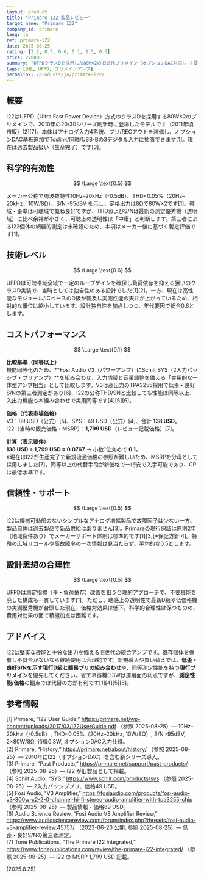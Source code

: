 ```yaml
---
layout: product
title: "Primare I22 製品レビュー"
target_name: "Primare I22"
company_id: primare
lang: ja
ref: primare-i22
date: 2025-08-25
rating: [2.2, 0.5, 0.6, 0.1, 0.5, 0.5]
price: 270000
summary: "UFPDクラスDを採用した80W×2の旧世代プリメイン（オプションDAC対応）。主要スペックは良好だが測定的に最新機に劣り、同等以上の性能はより低価格で代替可能。総合2.2点。"
tags: [D級, UFPD, プリメインアンプ]
permalink: /products/ja/primare-i22/
---
```

## 概要
I22はUFPD（Ultra Fast Power Device）方式のクラスDを採用する80W×2のプリメインで、2010年の20/30シリーズ刷新時に登場したモデルです（2011年頃市販）[2][7]。本体はアナログ入力4系統、プリ/RECアウトを装備し、オプションDAC基板追加でToslink/同軸/USB-Bの3デジタル入力に拡張できます[1]。現在は過去製品扱い（生産完了）です[3]。

## 科学的有効性

$$ \Large \text{0.5} $$

メーカー公称で周波数特性10Hz–20kHz（-0.5dB）、THD<0.05%（20Hz–20kHz、10W/8Ω）、S/N -95dBV を示し、定格出力は8Ωで80W×2です[1]。帯域・歪率は可聴域で概ね良好ですが、THDおよびS/Nは最新の測定優秀機（透明域）に比べ余裕が小さく、可聴上の透明性は「中庸」と判断します。第三者によるI22個体の網羅的測定は未確認のため、本項はメーカー値に基づく暫定評価です[1]。

## 技術レベル

$$ \Large \text{0.6} $$

UFPDは可聴帯域全域で一定のループゲインを確保し負荷依存を抑える狙いのクラスD実装で、当時としては独自性のある設計でした[1][2]。一方、現在は高性能なモジュール/ICベースのD級が普及し実測性能の天井が上がっているため、相対的な優位は縮小しています。設計独自性を加点しつつ、年代要因で総合0.6とします。

## コストパフォーマンス

$$ \Large \text{0.1} $$

**比較基準（同等以上）**  
機能同等化のため、**Fosi Audio V3（パワーアンプ）**に**Schiit SYS（2入力パッシブ・プリアンプ）**を組み合わせ、入力切替と音量調整を備える「実用的な一体型アンプ相当」として比較します。V3は高出力のTPA3255採用で低歪・良好S/Nの第三者測定があり[6]、I22の公称THD/SNと比較しても性能は同等以上、入出力機能も本組み合わせで実用同等です[4][5][6]。

**価格（代表市場価格）**  
V3：89 USD（公式）[5]、SYS：49 USD（公式）[4]、合計 **138 USD**。  
I22（当時の販売価格・MSRP）：**1,799 USD**（レビュー記載価格）[7]。

**計算（表示要件）**  
**138 USD ÷ 1,799 USD = 0.0767** → 小数1位丸めで **0.1**。  
※現在はI22が生産完了で新規流通価格の参照が難しいため、MSRPを分母として採用しました[7]。同等以上の代替手段が新価格で一桁安で入手可能であり、CPは最低水準です。

## 信頼性・サポート

$$ \Large \text{0.5} $$

I22は機械可動部のないシンプルなアナログ増幅製品で故障因子は少ない一方、製品自体は過去製品で新品供給はありません[3]。Primareの現行保証は原則2年（地域条件あり）でメーカーサポート体制は標準的です[1][3][※保証方針:4]。特段の広域リコールや高故障率の一次情報は見当たらず、平均的な0.5とします。

## 設計思想の合理性

$$ \Large \text{0.5} $$

UFPDは測定指標（歪・負荷依存）改善を狙う合理的アプローチで、不要機能を廃した構成も一貫しています[1]。ただし、聴感上の透明性で最新D級や低価格機の実測優秀機が台頭した現在、価格対効果は低下。科学的合理性は保つものの、費用対効果の面で積極加点は困難です。

## アドバイス
I22は堅実な機能と十分な出力を備える旧世代の統合アンプです。既存個体を保有し不具合がないなら継続使用は合理的です。新規導入や買い替えでは、**低歪・良好S/Nを示す現行D級と簡易プリの組み合わせ**や、同等測定性能を持つ**現行プリメイン**を優先してください。省エネ待機0.3Wは運用面の利点ですが、**測定性能/価格**の観点では代替の方が有利です[1][4][5][6]。

## 参考情報
[1] Primare, “I22 User Guide,” https://primare.net/wp-content/uploads/2017/03/I22UserGuide.pdf （参照 2025-08-25）— 10Hz–20kHz（-0.5dB）, THD<0.05%（20Hz–20kHz, 10W/8Ω）, S/N -95dBV, 2×80W/8Ω, 待機0.3W, オプションDAC入力仕様。  
[2] Primare, “History,” https://primare.net/about/history/ （参照 2025-08-25）— 2010年にI22（オプションDAC）を含む新シリーズ導入。  
[3] Primare, “Past Products,” https://primare.net/support/past-products/ （参照 2025-08-25）— I22 が旧製品として掲載。  
[4] Schiit Audio, “SYS,” https://www.schiit.com/products/sys （参照 2025-08-25）— 2入力パッシブプリ、価格49 USD。  
[5] Fosi Audio, “V3 Amplifier,” https://fosiaudio.com/products/fosi-audio-v3-300w-x2-2-0-channel-hi-fi-stereo-audio-amplifier-with-tpa3255-chip （参照 2025-08-25）— 製品情報・価格89 USD。  
[6] Audio Science Review, “Fosi Audio V3 Amplifier Review,” https://www.audiosciencereview.com/forum/index.php?threads/fosi-audio-v3-amplifier-review.45757/ （2023-06-20 公開, 参照 2025-08-25）— 低歪・良好S/Nの第三者測定。  
[7] Tone Publications, “The Primare I22 Integrated,” https://www.tonepublications.com/review/the-primare-i22-integrated/ （参照 2025-08-25）— I22 の MSRP 1,799 USD 記載。

(2025.8.25)

